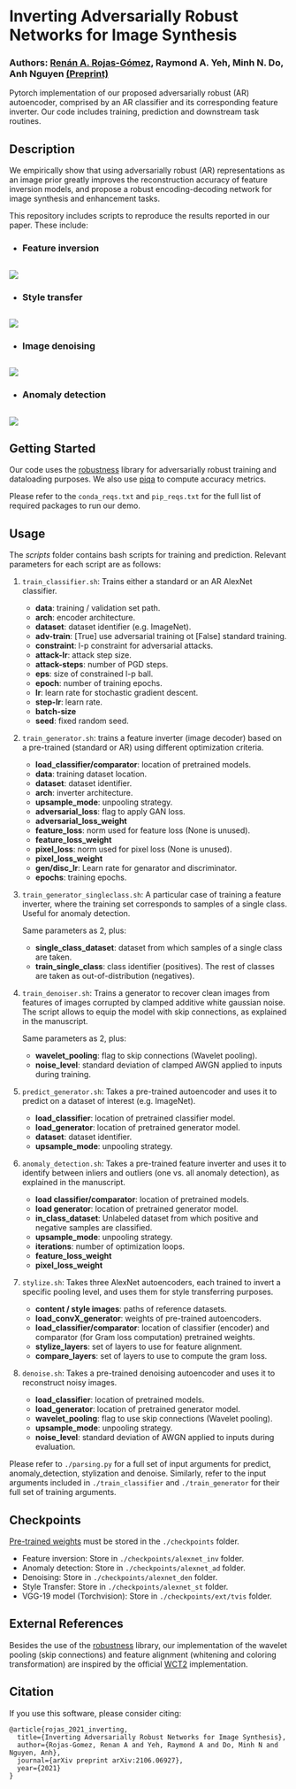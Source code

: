 # Inverting Adversarially Robust Networks for Image Synthesis
### Authors: [Renán A. Rojas-Gómez](mailto:renanar2@illinois.edu), Raymond A. Yeh, Minh N. Do, Anh Nguyen [(Preprint)](https://arxiv.org/abs/2106.06927)

Pytorch implementation of our proposed adversarially robust (AR) autoencoder, comprised by an AR classifier and its corresponding feature inverter. Our code includes training, prediction and downstream task routines.

## Description
We empirically show that using adversarially robust (AR) representations as an image prior greatly improves the reconstruction accuracy of feature inversion models, and propose a robust encoding-decoding network for image synthesis and enhancement tasks.

This repository includes scripts to reproduce the results reported in our paper. These include:

- ### **Feature inversion**
![](readme/inv.jpg)
---

- ### **Style transfer**
![](readme/st.jpg)
---

- ### **Image denoising**
![](readme/den.jpg)
---

- ### **Anomaly detection**
![](readme/ad.jpg)
---


## Getting Started

Our code uses the [robustness](https://github.com/MadryLab/robustness) library for adversarially robust training and dataloading purposes. We also use [piqa](https://github.com/francois-rozet/piqa) to compute accuracy metrics. 

Please refer to the `conda_reqs.txt` and `pip_reqs.txt` for the full list of required packages to run our demo.


## Usage

The *scripts* folder contains bash scripts for training and prediction. Relevant parameters for each script are as follows:

1. `train_classifier.sh`: Trains either a standard or an AR AlexNet classifier.
    + **data**: training / validation set path.
    + **arch**: encoder architecture.
    + **dataset**: dataset identifier (e.g. ImageNet).
    + **adv-train**: [True] use adversarial training ot [False] standard training.
    + **constraint**: l-p constraint for adversarial attacks.
    + **attack-lr**: attack step size.
    + **attack-steps**: number of PGD steps.
    + **eps**: size of constrained l-p ball.
    + **epoch**: number of training epochs.
    + **lr**: learn rate for stochastic gradient descent.
    + **step-lr**: learn rate.
    + **batch-size**
    + **seed**: fixed random seed.
    
2. `train_generator.sh`: trains a feature inverter (image decoder) based on a pre-trained (standard or AR) using different optimization criteria.
    + **load_classifier/comparator**: location of pretrained models.
    + **data**: training dataset location.
    + **dataset**: dataset identifier.
    + **arch**: inverter architecture.
    + **upsample_mode**: unpooling strategy.
    + **adversarial_loss**: flag to apply GAN loss.
    + **adversarial_loss_weight**
    + **feature_loss**: norm used for feature loss (None is unused).
    + **feature_loss_weight**
    + **pixel_loss**: norm used for pixel loss (None is unused).
    + **pixel_loss_weight**
    + **gen/disc_lr**: Learn rate for genarator and discriminator.
    + **epochs**: training epochs.
    
3. `train_generator_singleclass.sh`: A particular case of training a feature inverter, where the training set corresponds to samples of a single class. Useful for anomaly detection.

    Same parameters as 2, plus:
    + **single_class_dataset**: dataset from which samples of a single class are taken.
    + **train_single_class**: class identifier (positives). The rest of classes are taken as out-of-distribution (negatives).
    

4. `train_denoiser.sh`: Trains a generator to recover clean images from features of images corrupted by clamped additive white gaussian noise. The script allows to equip the model with skip connections, as explained in the manuscript.

    Same parameters as 2, plus:
    + **wavelet_pooling**: flag to skip connections (Wavelet pooling).
    + **noise_level**: standard deviation of clamped AWGN applied to inputs during training.

5. `predict_generator.sh`: Takes a pre-trained autoencoder and uses it to predict on a dataset of interest (e.g. ImageNet).
    + **load_classifier**: location of pretrained classifier model.
    + **load_generator**: location of pretrained generator model.
    + **dataset**: dataset identifier.
    + **upsample_mode**: unpooling strategy.

6. `anomaly_detection.sh`: Takes a pre-trained feature inverter and uses it to identify between inliers and outliers (one vs. all anomaly detection), as explained in the manuscript.
    + **load classifier/comparator**: location of pretrained models.
    + **load generator**: location of pretrained generator model.
    + **in_class_dataset**: Unlabeled dataset from which positive and negative samples are classified.
    + **upsample_mode**: unpooling strategy.
    + **iterations**: number of optimization loops.
    + **feature_loss_weight**
    + **pixel_loss_weight**

7. `stylize.sh`: Takes three AlexNet autoencoders, each trained to invert a specific pooling level, and uses them for style transferring purposes.
    + **content / style images**: paths of reference datasets.
    + **load_convX_generator**: weights of pre-trained autoencoders.
    + **load_classifier/comparator**: location of classifier (encoder) and comparator (for Gram loss computation) pretrained weights.
    + **stylize_layers**: set of layers to use for feature alignment.
    + **compare_layers**: set of layers to use to compute the gram loss.
    
8. `denoise.sh`: Takes a pre-trained denoising autoencoder and uses it to reconstruct noisy images.
    + **load_classifier**: location of pretrained models.
    + **load_generator**: location of pretrained generator model.
    + **wavelet_pooling**: flag to use skip connections (Wavelet pooling).
    + **upsample_mode**: unpooling strategy.
    + **noise_level**: standard deviation of AWGN applied to inputs during evaluation.

Please refer to `./parsing.py` for a full set of input arguments for predict, anomaly_detection, stylization and denoise. Similarly, refer to the input arguments included in `./train_classifier` and `./train_generator` for their full set of training arguments.

## Checkpoints
[Pre-trained weights](https://drive.google.com/drive/folders/1fYHGvu0S9NLBsE8tj_jyDpKOeMNg7Ijd?usp=sharing) must be stored in the `./checkpoints` folder.
+ Feature inversion: Store in `./checkpoints/alexnet_inv` folder.
+ Anomaly detection: Store in `./checkpoints/alexnet_ad` folder.
+ Denoising: Store in `./checkpoints/alexnet_den` folder.
+ Style Transfer: Store in `./checkpoints/alexnet_st` folder.
+ VGG-19 model (Torchvision): Store in `./checkpoints/ext/tvis` folder.

## External References
Besides the use of the [robustness](https://github.com/MadryLab/robustness) library, our implementation of the wavelet pooling (skip connections) and feature alignment (whitening and coloring transformation) are inspired by the official [WCT2](https://github.com/clovaai/WCT2) implementation.

## Citation
If you use this software, please consider citing:

    @article{rojas_2021_inverting,
      title={Inverting Adversarially Robust Networks for Image Synthesis},
      author={Rojas-Gomez, Renan A and Yeh, Raymond A and Do, Minh N and Nguyen, Anh},
      journal={arXiv preprint arXiv:2106.06927},
      year={2021}
    }

